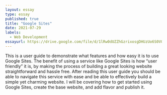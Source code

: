 ```yaml
---
layout: essay
type: essay
published: true
title: "Google Sites"
date: 2021-07-29
labels:
  - Web Development
essayurl: https://drive.google.com/file/d/1lRw0dUZZhGzrixosgDHUzUo6S0V0t4W1/view?usp=sharing
---
```

This is a user guide to demonstrate what features and how easy it is to use Google Sites. The benefit of using a service like Google Sites is how “user friendly” it is, by making the process of building a great looking website straightforward and hassle free. After reading this user guide you should be able to navigate this service with ease and be able to effectively build a simple yet charming website.  I will be covering how to get started using Google Sites, create the base website, and add flavor and publish it.
